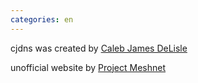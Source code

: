 ```yaml
---
categories: en
---
```

<div class="pure-u-1 pure-u-md-1-3" markdown="1">

cjdns was created by [Caleb James DeLisle](https://github.com/cjdelisle)

</div>
<div class="pure-u-1 pure-u-md-1-3" markdown="1">

</div>
<div class="pure-u-1 pure-u-md-1-3" markdown="1">

unofficial website by [Project Meshnet](https://projectmeshnet.org/)

</div>
